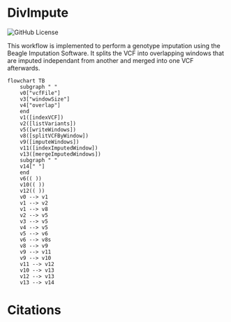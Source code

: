 # DivImpute
![GitHub License](https://img.shields.io/github/license/IPK-BIT/divassociate)

This workflow is implemented to perform a genotype imputation using the Beagle Imputation Software. It splits the VCF into overlapping windows that are imputed independant from another and merged into one VCF afterwards.

```mermaid
flowchart TB
    subgraph " "
    v0["vcfFile"]
    v3["windowSize"]
    v4["overlap"]
    end
    v1([indexVCF])
    v2([listVariants])
    v5([writeWindows])
    v8([splitVCFByWindow])
    v9([imputeWindows])
    v11([indexImputedWindow])
    v13([mergeImputedWindows])
    subgraph " "
    v14[" "]
    end
    v6(( ))
    v10(( ))
    v12(( ))
    v0 --> v1
    v1 --> v2
    v1 --> v8
    v2 --> v5
    v3 --> v5
    v4 --> v5
    v5 --> v6
    v6 --> v8s
    v8 --> v9
    v9 --> v11
    v9 --> v10
    v11 --> v12
    v10 --> v13
    v12 --> v13
    v13 --> v14
```

# Citations

